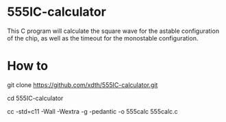 # 555IC-calculator
This C program will calculate the square wave for the astable configuration of the chip, as well as the timeout for the monostable configuration.

# How to
git clone https://github.com/xdth/555IC-calculator.git

cd 555IC-calculator

cc -std=c11 -Wall -Wextra -g -pedantic -o 555calc 555calc.c
